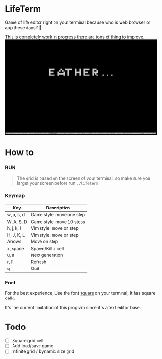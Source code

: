 # LifeTerm
Game of life editor right on your terminal because who is web browser or app these days? 🤷

This is completely work in progress there are tons of thing to improve.
![](./assets/earther.png)

# How to 
### RUN
> The grid is based on the screen of your terminal, so make sure you larger your screen before run
`./lifeterm`

### Keymap
| Key      | Description               |
|----------|---------------------------|
| w, a, s, d  | Game style: move one step |
| W, A, S, D  | Game style: move 10 steps |
| h, j, k, l  | Vim style: move on step   |
| H, J, K, L  | Vim style: move on step   |
| Arrows   | Move on step              |
| x, space | Spawn/Kill a cell         |
| u, n     | Next generation           |
| r, R     | Refresh           |
| q        | Quit                      |

### Font
For the best experience, Use the font [square](/assets/square.ttf) on your terminal, It has square cells. 

It's the current limitation of this program since it's a text editor base.

# Todo
- [ ] Square grid cell
- [ ] Add load/save game
- [ ] Infinite grid / Dynamic size grid
